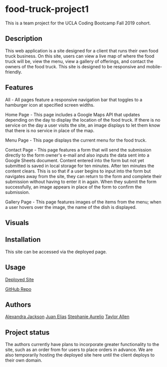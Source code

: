 # food-truck-project1
This is a team project for the UCLA Coding Bootcamp Fall 2019 cohort.

## Description
This web application is a site designed for a client that runs their own food truck business. On this site, users can view a live map of where the food truck will be, view the menu, view a gallery of offerings, and contact the owners of the food truck. This site is designed to be responsive and mobile-friendly.

## Features
All - All pages feature a responsive navigation bar that toggles to a hamburger icon at specified screen widths. 

Home Page - This page includes a Google Maps API that updates depending on the day to display the location of the food truck. If there is no service on the day a user visits the site, an image displays to let them know that there is no service in place of the map.

Menu Page - This page displays the current menu for the food truck.

Contact Page - This page features a form that will send the submission directly to the form owner's e-mail and also inputs the data sent into a Google Sheets document. Content entered into the form but not yet submitted is saved in local storage for ten minutes. After ten minutes the content clears. This is so that if a user begins to input into the form but navigates away from the site, they can return to the form and complete their submission without having to enter it in again. When they submit the form successfully, an image appears in place of the form to confirm the submission.

Gallery Page - This page features images of the items from the menu; when a user hovers over the image, the name of the dish is displayed.

## Visuals

## Installation
This site can be accessed via the deployed page.

## Usage
[Deployed Site](https://alexandramj92.github.io/food-truck-project1/index.html)

[GitHub Repo](https://github.com/alexandramj92/food-truck-project1)


## Authors
[Alexandra Jackson](https://github.com/alexandramj92)
[Juan Elias](https://github.com/YesIsMeJC)
[Stephanie Aurelio](https://github.com/stephmarie17)
[Taylor Allen](https://github.com/taylorallen02)

## Project status
The authors currently have plans to incorporate greater functionality to the site, such as an order from for users to place orders in advance. We are also temporarily hosting the deployed site here until the client deploys to their own domain.
